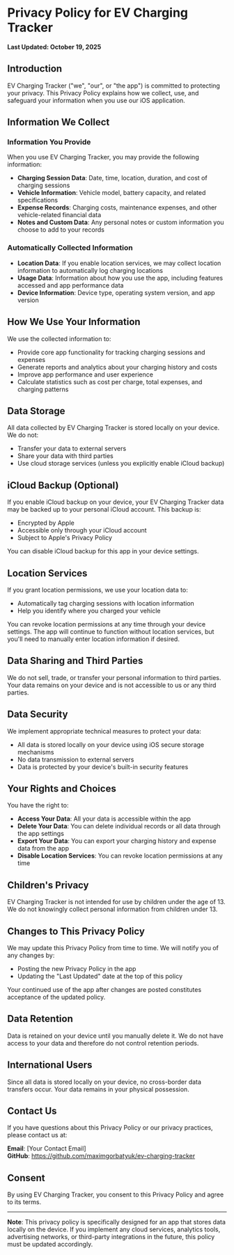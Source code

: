 # Privacy Policy for EV Charging Tracker

**Last Updated: October 19, 2025**

## Introduction

EV Charging Tracker ("we", "our", or "the app") is committed to protecting your privacy. This Privacy Policy explains how we collect, use, and safeguard your information when you use our iOS application.

## Information We Collect

### Information You Provide

When you use EV Charging Tracker, you may provide the following information:

- **Charging Session Data**: Date, time, location, duration, and cost of charging sessions
- **Vehicle Information**: Vehicle model, battery capacity, and related specifications
- **Expense Records**: Charging costs, maintenance expenses, and other vehicle-related financial data
- **Notes and Custom Data**: Any personal notes or custom information you choose to add to your records

### Automatically Collected Information

- **Location Data**: If you enable location services, we may collect location information to automatically log charging locations
- **Usage Data**: Information about how you use the app, including features accessed and app performance data
- **Device Information**: Device type, operating system version, and app version

## How We Use Your Information

We use the collected information to:

- Provide core app functionality for tracking charging sessions and expenses
- Generate reports and analytics about your charging history and costs
- Improve app performance and user experience
- Calculate statistics such as cost per charge, total expenses, and charging patterns

## Data Storage

All data collected by EV Charging Tracker is stored locally on your device. We do not:

- Transfer your data to external servers
- Share your data with third parties
- Use cloud storage services (unless you explicitly enable iCloud backup)

## iCloud Backup (Optional)

If you enable iCloud backup on your device, your EV Charging Tracker data may be backed up to your personal iCloud account. This backup is:

- Encrypted by Apple
- Accessible only through your iCloud account
- Subject to Apple's Privacy Policy

You can disable iCloud backup for this app in your device settings.

## Location Services

If you grant location permissions, we use your location data to:

- Automatically tag charging sessions with location information
- Help you identify where you charged your vehicle

You can revoke location permissions at any time through your device settings. The app will continue to function without location services, but you'll need to manually enter location information if desired.

## Data Sharing and Third Parties

We do not sell, trade, or transfer your personal information to third parties. Your data remains on your device and is not accessible to us or any third parties.

## Data Security

We implement appropriate technical measures to protect your data:

- All data is stored locally on your device using iOS secure storage mechanisms
- No data transmission to external servers
- Data is protected by your device's built-in security features

## Your Rights and Choices

You have the right to:

- **Access Your Data**: All your data is accessible within the app
- **Delete Your Data**: You can delete individual records or all data through the app settings
- **Export Your Data**: You can export your charging history and expense data from the app
- **Disable Location Services**: You can revoke location permissions at any time

## Children's Privacy

EV Charging Tracker is not intended for use by children under the age of 13. We do not knowingly collect personal information from children under 13.

## Changes to This Privacy Policy

We may update this Privacy Policy from time to time. We will notify you of any changes by:

- Posting the new Privacy Policy in the app
- Updating the "Last Updated" date at the top of this policy

Your continued use of the app after changes are posted constitutes acceptance of the updated policy.

## Data Retention

Data is retained on your device until you manually delete it. We do not have access to your data and therefore do not control retention periods.

## International Users

Since all data is stored locally on your device, no cross-border data transfers occur. Your data remains in your physical possession.

## Contact Us

If you have questions about this Privacy Policy or our privacy practices, please contact us at:

**Email**: [Your Contact Email]  
**GitHub**: https://github.com/maximgorbatyuk/ev-charging-tracker

## Consent

By using EV Charging Tracker, you consent to this Privacy Policy and agree to its terms.

---

**Note**: This privacy policy is specifically designed for an app that stores data locally on the device. If you implement any cloud services, analytics tools, advertising networks, or third-party integrations in the future, this policy must be updated accordingly.
